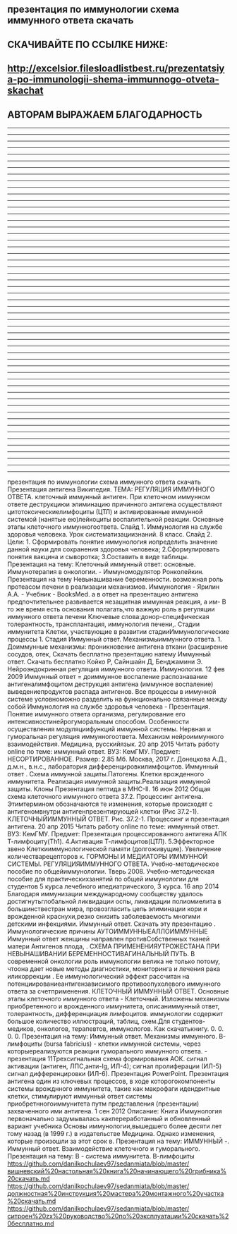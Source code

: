 презентация по иммунологии схема иммунного ответа скачать
--------------------------------------------------
СКАЧИВАЙТЕ ПО ССЫЛКЕ НИЖЕ:
--------------------------------------------------
http://excelsior.filesloadlistbest.ru/prezentatsiya-po-immunologii-shema-immunnogo-otveta-skachat
--------------------------------------------------
АВТОРАМ ВЫРАЖАЕМ БЛАГОДАРНОСТЬ
--------------------------------------------------
--------------------------------------------------
--------------------------------------------------
--------------------------------------------------
--------------------------------------------------
--------------------------------------------------
--------------------------------------------------
--------------------------------------------------
--------------------------------------------------
--------------------------------------------------
--------------------------------------------------
--------------------------------------------------
--------------------------------------------------
--------------------------------------------------
--------------------------------------------------
--------------------------------------------------
--------------------------------------------------
--------------------------------------------------
--------------------------------------------------
--------------------------------------------------
--------------------------------------------------
--------------------------------------------------
--------------------------------------------------
--------------------------------------------------
--------------------------------------------------
--------------------------------------------------
--------------------------------------------------
--------------------------------------------------
--------------------------------------------------
--------------------------------------------------
--------------------------------------------------
--------------------------------------------------
--------------------------------------------------
--------------------------------------------------
--------------------------------------------------
--------------------------------------------------
--------------------------------------------------
--------------------------------------------------
--------------------------------------------------
--------------------------------------------------
--------------------------------------------------
--------------------------------------------------
--------------------------------------------------
--------------------------------------------------
--------------------------------------------------
--------------------------------------------------
--------------------------------------------------
--------------------------------------------------
--------------------------------------------------
--------------------------------------------------
--------------------------------------------------
--------------------------------------------------
--------------------------------------------------
--------------------------------------------------
презентация по иммунологии схема иммунного ответа скачать Презентация антигена  Википедия. ТЕМА: РЕГУЛЯЦИЯ ИММУННОГО ОТВЕТА. клеточный иммунный антиген. При клеточном иммунном ответе деструкциюи элиминацию причинного антигена осуществляют цитотоксическиелимфоциты (ЦТЛ) и активированные иммунной системой (нанятые ею)лейкоциты воспалительной реакции. Основные этапы клеточного иммунногоответа. Слайд 1. Иммунология на службе здоровья человека. Урок систематизациизнаний. 8 класс. Слайд 2. Цели: 1. Сформировать понятие иммунология иопределить значение данной науки для сохранения здоровья человека; 2.Сформулировать понятия вакцина и сыворотка; 3.Составить в виде таблицы. Презентация на тему: Клеточный иммунный ответ: основные. Иммунотерапия в онкологии. - Иммуномодулятор Ронколейкин. Презентация на тему Невынашивание беременности. возможная роль протеасом печени в реализации механизмов. Иммунология - Ярилин А.А. - Учебник - BooksMed. а в ответ на презентацию антигена предпочтительнее развивается незащитная иммунная реакция, а им-  В то же время есть основания полагать,что важную роль в регуляции иммунного ответа печени  Ключевые слова:донор-специфическая толерантность, трансплантация, иммунология печени,. Стадии иммунитета Клетки, участвующие в развитии стадииИммунологические процессы 1. Стадия  Иммунный ответ. Механизмыиммунного ответа. 1. Доиммунные механизмы: проникновение антигена вткани (расширение сосудов, отек,  Скачать бесплатно презентацию натему Иммунный ответ. Скачать бесплатно Койко Р, Сайншайн Д, Бенджамини Э. Нейроэндокринная регуляция иммунного ответа. Иммунология. 12 фев 2009  Иммунный ответ = доиммунное воспаление  распознавание антигеналимфоцитом  деструкция антигена (иммунное воспаление)  выведениепродуктов распада антигенов. Все процессы в иммунной системе условноможно разделить на функционально связанные между собой
Иммунология на службе здоровья человека - Презентация. Понятие иммунного ответа организма, регулирование его интенсивностинейрогуморальным способом. Особенности осуществления модуляциифункций иммунной системы. Нервная и гуморальная регуляция иммунногоответа. Механизм нейроиммунного взаимодействия. Медицина, русскийязык. 20 апр 2015  Читать работу online по теме: иммунный ответ. ВУЗ: КемГМУ. Предмет: НЕСОРТИРОВАННОЕ. Размер: 2.85 Mб. Москва, 2017 г. Донецкова А.Д., д.м.н., в.н.с., лаборатория дифференцировкилимфоцитов. Иммунный ответ  . Схема иммунной защиты.Патогены. Клетки врожденного иммунитета. Реализация иммунной защиты.Реализация иммунной защиты. Клоны  Презентация пептида в МНС-II. 16 июн 2012  Общая схема клеточного иммунного ответа 37.2. Процессинг антигена. Этимтермином обозначаются те изменения, которые происходят с антигеномвнутри антигенпрезентирующей клетки (Рис 37.2-1). КЛЕТОЧНЫЙИММУННЫЙ ОТВЕТ. Рис. 37.2-1. Процессинг и презентация антигена. 20 апр 2015  Читать работу online по теме: иммунный ответ. ВУЗ: КемГМУ. Предмет: Презентация процессированного антигена АПК Т-лимфоциту(Тh1). 4.Активация Т-лимфоцитов(ЦТЛ). 5.Эффекторное звено  Клеткииммунологической памяти (долгоживущие). Увеличение количестварецепторов к. ГОРМОНЫ И МЕДИАТОРЫ ИММУННОЙ СИСТЕМЫ. РЕГУЛЯЦИЯИММУННОГО ОТВЕТА. Учебно-методическое пособие по общейиммунологии. Тверь 2008. Учебно-методическая пособие для практическихзанятий по общей иммунологии для студентов 5 курса лечебного ипедиатрического, 3 курса. 16 апр 2014  Благодаря иммунизации международному сообществу удалось достигнутьглобальной ликвидации оспы, ликвидации полиомиелита в большинствестран мира, провозгласить цель элиминации кори и врожденной краснухи,резко снизить заболеваемость многими детскими инфекциями. Иммунный ответ. Скачать эту презентацию . Иммунологические причины АУТОИММУННЫЕАЛЛОИММУННЫЕ Иммунный ответ женщины направлен противСобственных тканей матери Антигенов плода, . СХЕМА ПРИМЕНЕНИЯУТРОЖЕСТАНА ПРИ НЕВЫНАШИВАНИИ БЕРЕМЕННОСТИВАГИНАЛЬНЫЙ ПУТЬ. В современной онкологии роль иммунологии велика не только потому, чтоона дает новые методы диагностики, мониторинга и лечения рака иликоррекции . Ее иммунологический эффект рассчитан на потенциированиеантигензависимого противоопухолевого иммунного ответа за счетприменения. КЛЕТОЧНЫЙ ИММУННЫЙ ОТВЕТ. Основные этапы клеточного иммунного ответа - Клеточный. Изложены механизмы приобретенного и врожденного иммунитета, описаниммунный ответ, толерантность, дифференциация лимфоцитов. иммунологии содержит большое количество иллюстраций, таблиц, схем.Для студентов-медиков, онкологов, терапевтов, иммунологов. Как скачатькнигу. 0. 0. 0. 0.
Презентация на тему: Иммунный ответ. Механизмы иммунного. В-лимфоциты (bursa fabricius) - клетки иммунной системы, через которыереализуются реакции гуморального иммунного ответа. - презентация  11Трехсигнальная схема формирования АОК. сигнал активации (антиген, ЛПС,анти-Ig, ИЛ-4); сигнал пролиферации (ИЛ-5) сигнал дифференцировки (ИЛ-6). Презентация PowerPoint. Презентация антигена  один из ключевых процессов, в ходе которогокомпоненты системы врожднного иммунитета, такие как макрофаги идендритные клетки, стимулируют иммунный ответ системы приобретнногоиммунитета путм представления (презентации) захваченного ими антигена. 1 сен 2012  Описание: Книга Иммунология первоначально задумывалась какпереработанный и обновленный вариант учебника Основы иммунологии,вышедшего более десяти лет тому назад (в 1999 г.) в издательстве Медицина. Однако изменения, которые произошли за этот срок в. Презентация на тему: ИММУННЫЙ -. Иммунный ответ. Взаимодействие клеточного и гуморального. Презентация на тему: В - система иммунитета. В-лимфоциты
https://github.com/danilkochulaev97/sedanmiata/blob/master/вишневский%20настольная%20книга%20начинающего%20грибника%20скачать.md
https://github.com/danilkochulaev97/sedanmiata/blob/master/должностная%20инструкция%20мастера%20монтажного%20участка%20скачать.md
https://github.com/danilkochulaev97/sedanmiata/blob/master/ситроен%20zx%20руководство%20по%20эксплуатации%20скачать%20бесплатно.md